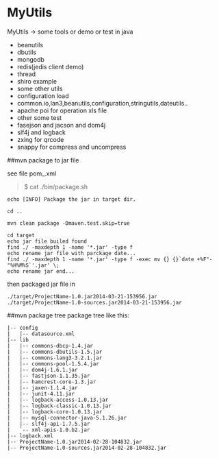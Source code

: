 MyUtils
=======

MyUtils -> some tools or demo or test in java



- beanutils
- dbutils
- mongodb
- redis(jedis client demo)
- thread
- shiro example
- some other utils
- configuration load
- common.io,lan3,beanutils,configuration,stringutils,dateutils..
- apache poi for operation xls file
- other some test
- fasejson and jacson and dom4j
- slf4j and logback
- zxing for qrcode
- snappy for compress and uncompress

##mvn package to jar file 

see file pom_.xml

> $ cat ./bin/package.sh 

	echo [INFO] Package the jar in target dir.
	
	cd ..
	
	mvn clean package -Dmaven.test.skip=true
	
	cd target
	echo jar file builed found
	find ./ -maxdepth 1 -name '*.jar' -type f
	echo rename jar file with parckage date...
	find ./ -maxdepth 1 -name '*.jar' -type f -exec mv {} {}`date +%F"-"%H%M%S`'.jar' \;
	echo rename jar end...

then packaged jar file in 

	./target/ProjectName-1.0.jar2014-03-21-153956.jar
	./target/ProjectName-1.0-sources.jar2014-03-21-153956.jar
	

##mvn package  tree
package tree like this:

	|-- config
	|   |-- datasource.xml
	|-- lib
	|   |-- commons-dbcp-1.4.jar
	|   |-- commons-dbutils-1.5.jar
	|   |-- commons-lang3-3.2.1.jar
	|   |-- commons-pool-1.5.4.jar
	|   |-- dom4j-1.6.1.jar
	|   |-- fastjson-1.1.35.jar
	|   |-- hamcrest-core-1.3.jar
	|   |-- jaxen-1.1.4.jar
	|   |-- junit-4.11.jar
	|   |-- logback-access-1.0.13.jar
	|   |-- logback-classic-1.0.13.jar
	|   |-- logback-core-1.0.13.jar
	|   |-- mysql-connector-java-5.1.26.jar
	|   |-- slf4j-api-1.7.5.jar
	|   `-- xml-apis-1.0.b2.jar
	|-- logback.xml
	|-- ProjectName-1.0.jar2014-02-28-104832.jar
	|-- ProjectName-1.0-sources.jar2014-02-28-104832.jar

